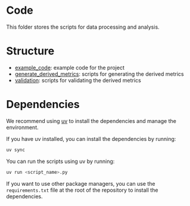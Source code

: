 # Code

This folder stores the scripts for data processing and analysis.

# Structure

- [example_code](./example_code): example code for the project
- [generate_derived_metrics](./generate_derived_metrics): scripts for generating the derived metrics
- [validation](./validation): scripts for validating the derived metrics

# Dependencies

We recommend using [uv](https://docs.astral.sh/uv/getting-started/installation/) to install the dependencies and manage the environment.

If you have uv installed, you can install the dependencies by running:

```bash
uv sync
```

You can run the scripts using uv by running:

```bash
uv run <script_name>.py
```

If you want to use other package managers, you can use the `requirements.txt` file at the root of the repository to install the dependencies.